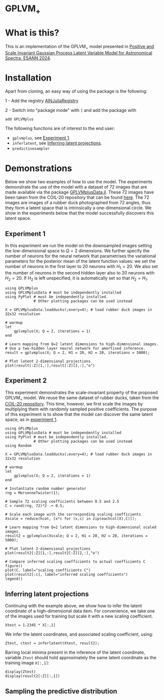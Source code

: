 # $\mbox{GPLVM}_+$

# What is this?
This is an implementation of the $\mbox{GPLVM}_+$ model presented in [Positive and Scale Invariant Gaussian Process Latent Variable Model for Astronomical Spectra, ESANN 2024](https://github.com/ngiann/GPLVMplus.jl/blob/main/ESANN2024.pdf).

# Installation

Apart from cloning, an easy way of using the package is the following:

1 - Add the registry [AINJuliaRegistry](https://github.com/HITS-AIN/AINJuliaRegistry)

2 - Switch into "package mode" with `]` and add the package with
```
add GPLVMplus
```

The following functions are of interest to the end user:
- `gplvmplus`, see [Experiment 1](#experiment-1).
- `inferlatent`, see [Inferring latent projections](#inferring-latent-projections).
- `predictivesampler`
  
# Demonstrations

Below we show two examples of how to use the model. The experiments demonstrate the use of the model with a dataset of 72 images that are made available via the package [GPLVMplusData.jl](https://github.com/HITS-AIN/GPLVMplusData.jl). These 72 images have been taken from the COIL-20 repository that can be found [here](https://www.cs.columbia.edu/CAVE/software/softlib/coil-20.php). The 72 images are images of a rubber duck photographed from 72 angles, thus they form a latent space that is intrinsically a one-dimensional circle. We show in the experiments below that the model successfully discovers this latent space. 

## Experiment 1

In this experiment we run the model on the downsampled images setting the low-dimensional space to $Q=2$ dimensions.
We further specify the number of neurons for the neural network that parametrises the variational parameters for the posterior mean of the latent function values: we set the number of neurons in the first layer to 20 neurons with $H_1 = 20$. We also set the number of neurons in the second hidden layer also to 20 neurons with $H_2 = 20$. If $H_2$ is left unspecified, it is automatically set so that $H_2 = H_1$.

```
using GPLVMplus
using GPLVMplusData # must be independently installed
using PyPlot # must be independently installed.
             # Other plotting packages can be used instead

X = GPLVMplusData.loadducks(;every=4); # load rubber duck images in 32x32 resolution

# warmup
let
    gplvmplus(X; Q = 2, iterations = 1)
end

# Learn mapping from Q=2 latent dimensions to high-dimensional images.
# Use a two-hidden layer neural network for amortised inference. 
result = gplvmplus(X; Q = 2, H1 = 20, H2 = 20, iterations = 5000);

# Plot latent 2-dimensional projections
plot(result[:Z][1,:],result[:Z][2,:],"o")
```

## Experiment 2

This experiment demonstrates the scale-invariant property of the proposed $\mbox{GPLVM}_{+}$ model.
We reuse the same dataset of rubber ducks, taken from the [COIL-20 repository](https://www.cs.columbia.edu/CAVE/software/softlib/coil-20.php).
This time, however, we first scale the images by multiplying them with randomly sampled positive coefficients.
The purpose of this experiment is to show that the model can discover the same latent space, as in [experiment 1](#experiment-1).

```
using GPLVMplus
using GPLVMplusData # must be independently installed
using PyPlot # must be independently installed.
             # Other plotting packages can be used instead
using Random

X = GPLVMplusData.loadducks(;every=4); # load rubber duck images in 32x32 resolution

# warmup
let
    gplvmplus(X; Q = 2, iterations = 1)
end

# Instantiate random number generator
rng = MersenneTwister(1);

# Sample 72 scaling coefficients between 0.5 and 2.5
C = rand(rng, 72)*2 .+ 0.5;

# Scale each image with the corresponding scaling coefficients
Xscale = reduce(hcat, [x*c for (x,c) in zip(eachcol(X),C)]);

# Learn mapping from Q=2 latent dimensions to high-dimensional scaled images.
result2 = gplvmplus(Xscale; Q = 2, H1 = 20, H2 = 20, iterations = 5000);

# Plot latent 2-dimensional projections
plot(result2[:Z][1,:],result2[:Z][2,:],"o")

# Compare inferred scaling coefficients to actual coefficients C
figure()
plot(C, label="scaling coefficients C")
plot(result2[:c], label="inferred scaling coefficients")
legend()
```

## Inferring latent projections

Continuing with the example above, we show how to infer the latent coordinate of a high-dimensional data item.
For convenience, we take one of the images used for training but scale it with a new scaling coefficient.

```
Xtest = 1.2345 * X[:,1]
```
We infer the latent coordinates, and associated scaling coefficient, using:
```
Ztest, ctest = inferlatent(Xtest, result2);
```
Barring local minima  present in the inference of the latent coordinate, variable `Ztest` should hold approximately the same latent coordinate as the training image `X[:,1]`:
```
display(Ztest)
display(result2[:Z][:,1])
```

## Sampling the predictive distribution
